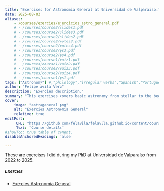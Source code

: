 ```yaml
---
title: "Exercises for Astronomia General at Universidad de Valparaiso."
date: 2025-08-03
aliases: 
    - /courses/exercies/ejercicios_astro_general.pdf
    # - /courses/course2/slides1.pdf
    # - /courses/course2/slides3.pdf
    # - /courses/course2/slides2.pdf
    # - /courses/course2/notes3.pdf
    # - /courses/course2/notes4.pdf
    # - /courses/course2/ps3.pdf
    # - /courses/course2/ps4.pdf
    # - /courses/course1/quiz1.pdf
    # - /courses/course1/quiz2.pdf
    # - /courses/course2/quiz3.pdf
    # - /courses/course2/quiz4.pdf
    # - /courses/course1/ps1.pdf
tags: ["Astronomy"] #,"philology","irregular verbs","Spanish","Portuguese"
author: "Felipe Avila Vera"
description: "Exercies description." 
summary: "This exercises covers basic astronomy from stellar to the beginning of cosmology." 
cover:
    image: "astrogeneral.png"
    alt: "Exercies Astronomia General"
    relative: true
editPost:
     URL: "https://github.com/felavila/felavila.github.io/content/courses/exercies/index.md" 
     Text: "Course details"
#showToc: true table of conent.
disableAnchoredHeadings: false

---
```

These are exercises I did during my PhD at Universidad de Valparaíso from 2022 to 2025.

##### Exercies 

+ [Exercies Astronomia General](Guias_Astronomia_General.pdf)
